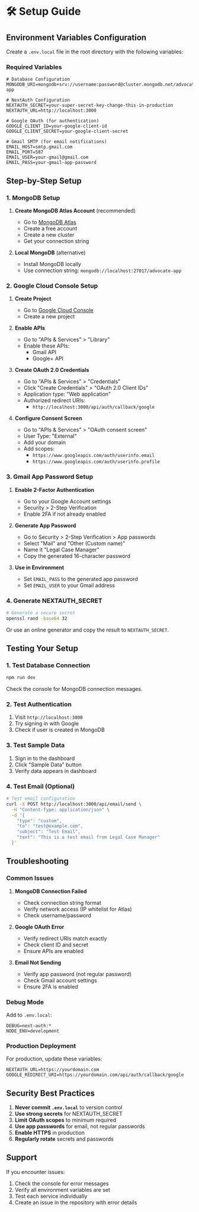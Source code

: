 # 🛠️ Setup Guide

## Environment Variables Configuration

Create a `.env.local` file in the root directory with the following variables:

### Required Variables

```env
# Database Configuration
MONGODB_URI=mongodb+srv://username:password@cluster.mongodb.net/advocate-app

# NextAuth Configuration
NEXTAUTH_SECRET=your-super-secret-key-change-this-in-production
NEXTAUTH_URL=http://localhost:3000

# Google OAuth (for authentication)
GOOGLE_CLIENT_ID=your-google-client-id
GOOGLE_CLIENT_SECRET=your-google-client-secret

# Gmail SMTP (for email notifications)
EMAIL_HOST=smtp.gmail.com
EMAIL_PORT=587
EMAIL_USER=your-gmail@gmail.com
EMAIL_PASS=your-gmail-app-password
```

## Step-by-Step Setup

### 1. MongoDB Setup

1. **Create MongoDB Atlas Account** (recommended)
   - Go to [MongoDB Atlas](https://www.mongodb.com/atlas)
   - Create a free account
   - Create a new cluster
   - Get your connection string

2. **Local MongoDB** (alternative)
   - Install MongoDB locally
   - Use connection string: `mongodb://localhost:27017/advocate-app`

### 2. Google Cloud Console Setup

1. **Create Project**
   - Go to [Google Cloud Console](https://console.cloud.google.com/)
   - Create a new project

2. **Enable APIs**
   - Go to "APIs & Services" > "Library"
   - Enable these APIs:
     - Gmail API
     - Google+ API

3. **Create OAuth 2.0 Credentials**
   - Go to "APIs & Services" > "Credentials"
   - Click "Create Credentials" > "OAuth 2.0 Client IDs"
   - Application type: "Web application"
   - Authorized redirect URIs:
     - `http://localhost:3000/api/auth/callback/google`

4. **Configure Consent Screen**
   - Go to "APIs & Services" > "OAuth consent screen"
   - User Type: "External"
   - Add your domain
   - Add scopes:
     - `https://www.googleapis.com/auth/userinfo.email`
     - `https://www.googleapis.com/auth/userinfo.profile`

### 3. Gmail App Password Setup

1. **Enable 2-Factor Authentication**
   - Go to your Google Account settings
   - Security > 2-Step Verification
   - Enable 2FA if not already enabled

2. **Generate App Password**
   - Go to Security > 2-Step Verification > App passwords
   - Select "Mail" and "Other (Custom name)"
   - Name it "Legal Case Manager"
   - Copy the generated 16-character password

3. **Use in Environment**
   - Set `EMAIL_PASS` to the generated app password
   - Set `EMAIL_USER` to your Gmail address

### 4. Generate NEXTAUTH_SECRET

```bash
# Generate a secure secret
openssl rand -base64 32
```

Or use an online generator and copy the result to `NEXTAUTH_SECRET`.

## Testing Your Setup

### 1. Test Database Connection

```bash
npm run dev
```

Check the console for MongoDB connection messages.

### 2. Test Authentication

1. Visit `http://localhost:3000`
2. Try signing in with Google
3. Check if user is created in MongoDB

### 3. Test Sample Data

1. Sign in to the dashboard
2. Click "Sample Data" button
3. Verify data appears in dashboard

### 4. Test Email (Optional)

```bash
# Test email configuration
curl -X POST http://localhost:3000/api/email/send \
  -H "Content-Type: application/json" \
  -d '{
    "type": "custom",
    "to": "test@example.com",
    "subject": "Test Email",
    "text": "This is a test email from Legal Case Manager"
  }'
```

## Troubleshooting

### Common Issues

1. **MongoDB Connection Failed**
   - Check connection string format
   - Verify network access (IP whitelist for Atlas)
   - Check username/password

2. **Google OAuth Error**
   - Verify redirect URIs match exactly
   - Check client ID and secret
   - Ensure APIs are enabled

3. **Email Not Sending**
   - Verify app password (not regular password)
   - Check Gmail account settings
   - Ensure 2FA is enabled

### Debug Mode

Add to `.env.local`:
```env
DEBUG=next-auth:*
NODE_ENV=development
```

### Production Deployment

For production, update these variables:
```env
NEXTAUTH_URL=https://yourdomain.com
GOOGLE_REDIRECT_URI=https://yourdomain.com/api/auth/callback/google
```

## Security Best Practices

1. **Never commit `.env.local`** to version control
2. **Use strong secrets** for NEXTAUTH_SECRET
3. **Limit OAuth scopes** to minimum required
4. **Use app passwords** for email, not regular passwords
5. **Enable HTTPS** in production
6. **Regularly rotate** secrets and passwords

## Support

If you encounter issues:
1. Check the console for error messages
2. Verify all environment variables are set
3. Test each service individually
4. Create an issue in the repository with error details 